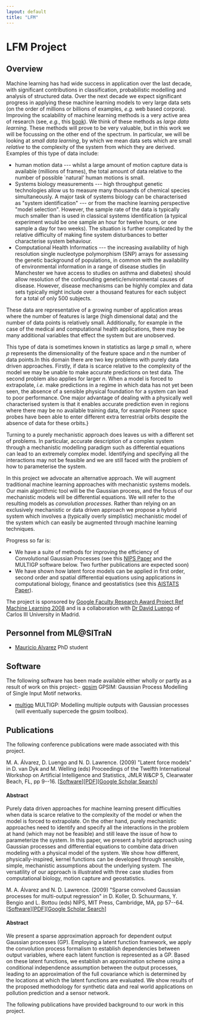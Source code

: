 ```yaml
---
layout: default
title: "LFM"
---
```

# LFM Project

## Overview

Machine learning has had wide success in application over the last
decade, with significant contributions in classification, probabilistic
modelling and analysis of structured data. Over the next decade we
expect significant progress in applying these machine learning models to
very large data sets (on the order of millions or billions of examples,
*e.g.* web based corpora). Improving the scalability of machine learning
methods is a very active area of research (see, *e.g.*, this
[book](#Bottou:lskm07)). We think of these methods as *large data
learning*. These methods will prove to be very valuable, but in this
work we will be focussing on the other end of the spectrum. In
particular, we will be looking at *small data learning*, by which we
mean data sets which are small *relative* to the complexity of the
system from which they are derived. Examples of this type of data
include:

- human motion data --- whilst a large amount of motion capture data is available (millions of frames), the total amount of data relative to the number of possible \`natural' human motions is small.
- Systems biology measurements --- high throughput genetic technologies allow us to measure many thousands of chemical species simultaneously. A major task of systems biology can be characterised as "system identification" --- or from the machine learning perspective "model selection". However, the sample rate of the data is typically much smaller than is used in classical systems identification (a typical experiment would be one sample an hour for twelve hours, or one sample a day for two weeks). The situation is further complicated by the relative difficulty of making fine system disturbances to better characterise system behaviour.
- Computational Health Informatics --- the increasing availability of high resolution single nucleotype polymorphism (SNP) arrays for assessing the genetic background of populations, in common with the availability of environmental information in a range of disease studies (in Manchester we have access to studies on asthma and diabetes) should allow resolution of the confounding genetic/environmental causes of disease. However, disease mechanisms can be highly complex and data sets typically might include over a thousand features for each subject for a total of only 500 subjects.

These data are representative of a growing number of application areas
where the number of features is large (high dimensional data) and the
number of data points is relatively small. Additionally, for example in
the case of the medical and computational health applications, there may
be many additional variables that effect the system but are unobserved.

This type of data is sometimes known in statistics as large *p* small
*n*, where *p* represents the dimensionality of the feature space and
*n* the number of data points.In this domain there are two key problems
with purely data driven approaches. Firstly, if data is scarce relative
to the complexity of the model we may be unable to make accurate
predictions on test data. The second problem also applies for larger
*n*. When a model is forced to extrapolate, *i.e.* make predictions in a
regime in which data has not yet been seen, the absence of a sensible
physical foundation for a system can lead to poor performance. One major
advantage of dealing with a physically well characterised system is that
it enables accurate prediction even in regions where there may be no
available training data, for example Pioneer space probes have been able
to enter different extra terrestrial orbits despite the absence of data
for these orbits.}

Turning to a purely mechanistic approach does leaves us with a different
set of problems. In particular, accurate description of a complex system
through a mechanistic modelling paradigm such as differential equations
can lead to an extremely complex model. Identifying and specifying all
the interactions may not be feasible and we are still faced with the
problem of how to parameterise the system.

In this project we advocate an alternative approach. We will augment
traditional machine learning approaches with mechanistic systems models.
Our main algorithmic tool will be the Gaussian process, and the focus of
our mechanistic models will be differential equations. We will refer to
the resulting models as *convolution processes*. Rather than relying on
an exclusively mechanistic or data driven approach we propose a hybrid
system which involves a (typically overly simplistic) mechanistic model
of the system which can easily be augmented through machine learning
techniques.

Progress so far is:

-   We have a suite of methods for improving the efficiency of
    Convolutional Gaussian Processes (see this [NIPS
    Paper](#Alvarez:convolved08) and the MULTIGP software below. Two
    further publications are expected soon)
-   We have shown how latent force models can be applied in first order,
    second order and spatial differential equations using applications
    in computational biology, finance and geostatistics (see this
    [AISTATS Paper](#Alvarez:lfm09)).

The project is sponsored by [Google Faculty Research Award Project Ref Machine Learning 2008](http://research.google.com/university/relations/fra_recipients.html) and is a collaboration with [Dr David Luengo]() of Carlos III University in Madrid.



<a name="personnel"></a>

## Personnel from ML@SITraN

- [Mauricio Alvarez](alvarezm) PhD student



<a name="software"></a>

## Software

The following software has been made available either wholly or partly as a result of work on this project:- [gpsim](http://www.inverseprobability.com/gpsim) GPSIM: Gaussian Process Modelling of Single Input Motif networks.

- [multigp](http://www.inverseprobability.com/multigp) MULTIGP: Modelling multiple outputs with Gaussian processes (will eventually supercede the gpsim toolbox).

<a name="publications"></a>

## Publications

The following conference publications were made associated with this project.

<span class="author">M. A. Álvarez, D. Luengo and N. D. Lawrence.
</span> (2009) <span class="papertitle">"Latent force models"</span> in
D. van Dyk and M. Welling (eds) <span class="journal">Proceedings of the
Twelfth International Workshop on Artificial Intelligence and
Statistics</span>, JMLR W&CP 5, Clearwater Beach, FL, pp 9--16.
\[[Software](https://github.com/SheffieldML/multigp%20)\]\[[PDF](http://jmlr.csail.mit.edu/proceedings/papers/v5/alvarez09a/alvarez09a.pdf)\]\[[Google
Scholar
Search](http://scholar.google.com/scholar?hl-en&lr=&q=Latent+Force+Models+&btnG=Search)\]

#### Abstract

Purely data driven approaches for machine learning present difficulties
when data is scarce relative to the complexity of the model or when the
model is forced to extrapolate. On the other hand, purely mechanistic
approaches need to identify and specify all the interactions in the
problem at hand (which may not be feasible) and still leave the issue of
how to parameterize the system. In this paper, we present a hybrid
approach using Gaussian processes and differential equations to combine
data driven modeling with a physical model of the system. We show how
different, physically-inspired, kernel functions can be developed
through sensible, simple, mechanistic assumptions about the underlying
system. The versatility of our approach is illustrated with three case
studies from computational biology, motion capture and geostatistics.


<span class="author">M. A. Álvarez and N. D. Lawrence. </span> (2009)
<span class="papertitle">"Sparse convolved Gaussian processes for
multi-output regression"</span> in D. Koller, D. Schuurmans, Y. Bengio
and L. Bottou (eds) <span class="journal">NIPS</span>, MIT Press,
Cambridge, MA, pp 57--64.
\[[Software](https://github.com/SheffieldML/multigp/%20)\]\[[PDF](ftp://ftp.dcs.shef.ac.uk/home/neil/spmulti.pdf)\]\[[Google
Scholar
Search](http://scholar.google.com/scholar?hl-en&lr=&q=Sparse+Convolved+Gaussian+Processes+for+Multi-output+Regression+&btnG=Search)\]

#### Abstract

We present a sparse approximation approach for dependent output Gaussian
processes (GP). Employing a latent function framework, we apply the
convolution process formalism to establish dependencies between output
variables, where each latent function is represented as a GP. Based on
these latent functions, we establish an approximation scheme using a
conditional independence assumption between the output processes,
leading to an approximation of the full covariance which is determined
by the locations at which the latent functions are evaluated. We show
results of the proposed methodology for synthetic data and real world
applications on pollution prediction and a sensor network.


The following publications have provided background to our work in this project.




